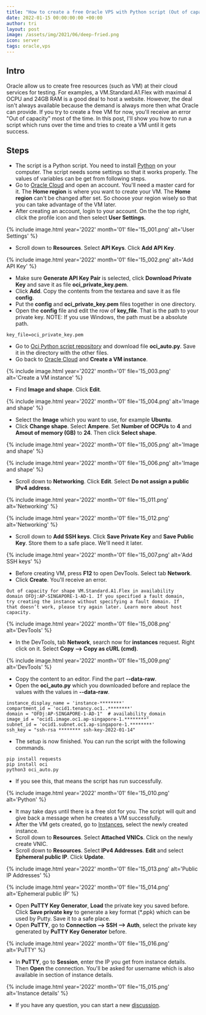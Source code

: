 ```yaml
---
title: "How to create a free Oracle VPS with Python script (Out of capacity)?"
date: 2022-01-15 00:00:00:00 +00:00
author: tri
layout: post
image: /assets/img/2021/06/deep-fried.png
icon: server
tags: oracle,vps
---
```


## Intro
Oracle allow us to create free resources (such as VM) at their cloud services for testing. For examples, a VM.Standard.A1.Flex with maximal 4 OCPU and 24GB RAM is a good deal to host a website. However, the deal isn't always available because the demand is always more then what Oracle can provide. If you try to create a free VM for now, you'll receive an error "Out of capacity" most of the time. In this post, I'll show you how to run a script which runs over the time and tries to create a VM until it gets success.

## Steps

- The script is a Python script. You need to install [Python](https://www.python.org/downloads/) on your computer. The script needs some settings so that it works properly. The values of variables can be get from following steps.
- Go to [Oracle Cloud](https://cloud.oracle.com/) and open an account. You'll need a master card for it. The **Home region** is where you want to create your VM. The **Home region** can't be changed after set. So choose your region wisely so that you can take advantage of the VM later.
- After creating an account, login to your account. On the the top right, click the profile icon and then select **User Settings**.

{%
    include image.html
    year='2022'
    month='01'
    file='15_001.png'
    alt='User Settings'
%}

- Scroll down to **Resources**. Select **API Keys**. Click **Add API Key**.

{%
    include image.html
    year='2022'
    month='01'
    file='15_002.png'
    alt='Add API Key'
%}

- Make sure **Generate API Key Pair** is selected, click **Download Private Key** and save it as file **oci_private_key.pem**.
- Click **Add**. Copy the contents from the textarea and save it as file **config**. 
- Put the **config** and **oci_private_key.pem** files together in one directory.
- Open the **config** file and edit the row of **key_file**. That is the path to your private key. NOTE: If you use Windows, the path must be a absolute path.

```terminal
key_file=oci_private_key.pem
```

- Go to [Oci Python script repository](https://github.com/chacuavip10/oci_auto) and download file **oci_auto.py**. Save it in the directory with the other files.
- Go back to [Oracle Cloud](https://cloud.oracle.com/) and **Create a VM instance**.

{%
    include image.html
    year='2022'
    month='01'
    file='15_003.png'
    alt='Create a VM instance'
%}

- Find **Image and shape**. Click **Edit**. 

{%
    include image.html
    year='2022'
    month='01'
    file='15_004.png'
    alt='Image and shape'
%}

- Select the **Image** which you want to use, for example **Ubuntu**. 
- Click **Change shape**. Select **Ampere**. Set **Number of OCPUs** to **4** and **Amout of memory (GB)** to **24**. Then click **Select shape**.

{%
    include image.html
    year='2022'
    month='01'
    file='15_005.png'
    alt='Image and shape'
%}

{%
    include image.html
    year='2022'
    month='01'
    file='15_006.png'
    alt='Image and shape'
%}

- Scroll down to **Networking**. Click **Edit**. Select **Do not assign a public IPv4 address**.

{%
    include image.html
    year='2022'
    month='01'
    file='15_011.png'
    alt='Networking'
%}

{%
    include image.html
    year='2022'
    month='01'
    file='15_012.png'
    alt='Networking'
%}

- Scroll down to **Add SSH keys**. Click **Save Private Key** and **Save Public Key**. Store them to a safe place. We'll need it later.

{%
    include image.html
    year='2022'
    month='01'
    file='15_007.png'
    alt='Add SSH keys'
%}

- Before creating VM, press **F12** to open DevTools. Select tab **Network**.
- Click **Create**. You'll receive an error.

```terminal
Out of capacity for shape VM.Standard.A1.Flex in availability
domain OFDj:AP-SINGAPORE-1-AD-1. If you specified a fault domain,
try creating the instance without specifying a fault domain. If
that doesn’t work, please try again later. Learn more about host 
capacity.
```

{%
    include image.html
    year='2022'
    month='01'
    file='15_008.png'
    alt='DevTools'
%}


- In the DevTools, tab **Network**, search now for **instances** request. Right click on it. Select **Copy --> Copy as cURL (cmd)**.

{%
    include image.html
    year='2022'
    month='01'
    file='15_009.png'
    alt='DevTools'
%}

- Copy the content to an editor. Find the part **--data-raw**.
- Open the **oci_auto.py** which you downloaded before and replace the values with the values in **--data-raw**.

```terminal
instance_display_name = 'instance-********'
compartment_id = 'ocid1.tenancy.oc1..********'
domain = "OFDj:AP-SINGAPORE-1-AD-1"  # availability_domain
image_id = "ocid1.image.oc1.ap-singapore-1.********"
subnet_id = 'ocid1.subnet.oc1.ap-singapore-1.********'
ssh_key = "ssh-rsa ******** ssh-key-2022-01-14"
```

- The setup is now finished. You can run the script with the following commands.

```terminal
pip install requests
pip install oci
python3 oci_auto.py
```

- If you see this, that means the script has run successfully.

{%
    include image.html
    year='2022'
    month='01'
    file='15_010.png'
    alt='Python'
%}

- It may take days until there is a free slot for you. The script will quit and give back a message when he creates a VM successfully.
- After the VM gets created, go to [Instances](https://cloud.oracle.com/compute/instances/), select the newly created instance.
- Scroll down to **Resources**. Select **Attached VNICs**. Click on the newly create VNIC.
- Scroll down to **Resources**. Select **IPv4 Addresses**. **Edit** and select **Ephemeral public IP**. Click **Update**.

{%
    include image.html
    year='2022'
    month='01'
    file='15_013.png'
    alt='Public IP Addresses'
%}

{%
    include image.html
    year='2022'
    month='01'
    file='15_014.png'
    alt='Ephemeral public IP'
%}

- Open **PuTTY Key Generator**, **Load** the private key you saved before. Click **Save private key** to generate a key format (*.ppk) which can be used by Putty. Save it to a safe place.
- Open **PuTTY**, go to **Connection --> SSH --> Auth**, select the private key generated by **PuTTY Key Generator** before.

{%
    include image.html
    year='2022'
    month='01'
    file='15_016.png'
    alt='PuTTY'
%}

- In **PuTTY**, go to **Session**, enter the IP you get from instance details. Then **Open** the connection. You'll be asked for username which is also available in section of instance details.

{%
    include image.html
    year='2022'
    month='01'
    file='15_015.png'
    alt='Instance details'
%}

- If you have any question, you can start a new [discussion](https://github.com/hintdesk/hintdesk.com/discussions).



